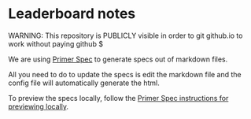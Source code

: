 Leaderboard notes
=============
WARNING: This repository is PUBLICLY visible in order to git github.io to work without paying github $

We are using [Primer Spec](https://github.com/eecs485staff/primer-spec) to generate specs out of markdown files.

All you need to do to update the specs is edit the markdown file and the config file will automatically generate the html.

To preview the specs locally, follow the [Primer Spec instructions for previewing locally](https://github.com/eecs485staff/primer-spec/blob/develop/docs/USAGE_ADVANCED.md#previewing-locally).
